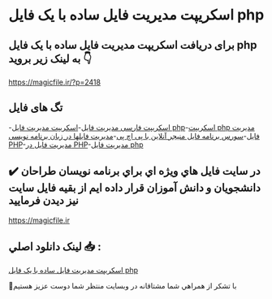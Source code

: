 # اسکریپت مدیریت فایل ساده با یک فایل php

## برای دریافت اسکریپت مدیریت فایل ساده با یک فایل php به لینک زیر بروید 👇

https://magicfile.ir/?p=2418

## تگ های فایل

-[اسکریپت فارسی مدیریت فایل](https://magicfile.ir/product/%d8%a7%d8%b3%da%a9%d8%b1%db%8c%d9%be%d8%aa-%d9%85%d8%af%db%8c%d8%b1%db%8c%d8%aa-%d9%81%d8%a7%db%8c%d9%84-%d8%b3%d8%a7%d8%af%d9%87-%d8%a8%d8%a7-%db%8c%da%a9-%d9%81%d8%a7%db%8c%d9%84-php/)-[اسکریپت مدیریت فایل php](https://magicfile.ir/product/%d8%a7%d8%b3%da%a9%d8%b1%db%8c%d9%be%d8%aa-%d9%85%d8%af%db%8c%d8%b1%db%8c%d8%aa-%d9%81%d8%a7%db%8c%d9%84-%d8%b3%d8%a7%d8%af%d9%87-%d8%a8%d8%a7-%db%8c%da%a9-%d9%81%d8%a7%db%8c%d9%84-php/)-[اسکریپت php مدیریت فایل](https://magicfile.ir/product/%d8%a7%d8%b3%da%a9%d8%b1%db%8c%d9%be%d8%aa-%d9%85%d8%af%db%8c%d8%b1%db%8c%d8%aa-%d9%81%d8%a7%db%8c%d9%84-%d8%b3%d8%a7%d8%af%d9%87-%d8%a8%d8%a7-%db%8c%da%a9-%d9%81%d8%a7%db%8c%d9%84-php/)-[سورس برنامه فایل منیجر آنلاین با پی اچ پی](https://magicfile.ir/product/%d8%a7%d8%b3%da%a9%d8%b1%db%8c%d9%be%d8%aa-%d9%85%d8%af%db%8c%d8%b1%db%8c%d8%aa-%d9%81%d8%a7%db%8c%d9%84-%d8%b3%d8%a7%d8%af%d9%87-%d8%a8%d8%a7-%db%8c%da%a9-%d9%81%d8%a7%db%8c%d9%84-php/)-[مدیریت فایلها در زبان برنامه نویسی PHP](https://magicfile.ir/product/%d8%a7%d8%b3%da%a9%d8%b1%db%8c%d9%be%d8%aa-%d9%85%d8%af%db%8c%d8%b1%db%8c%d8%aa-%d9%81%d8%a7%db%8c%d9%84-%d8%b3%d8%a7%d8%af%d9%87-%d8%a8%d8%a7-%db%8c%da%a9-%d9%81%d8%a7%db%8c%d9%84-php/)-[مدیریت فایل در PHP](https://magicfile.ir/product/%d8%a7%d8%b3%da%a9%d8%b1%db%8c%d9%be%d8%aa-%d9%85%d8%af%db%8c%d8%b1%db%8c%d8%aa-%d9%81%d8%a7%db%8c%d9%84-%d8%b3%d8%a7%d8%af%d9%87-%d8%a8%d8%a7-%db%8c%da%a9-%d9%81%d8%a7%db%8c%d9%84-php/)-[مدیریت فایل php](https://magicfile.ir/product/%d8%a7%d8%b3%da%a9%d8%b1%db%8c%d9%be%d8%aa-%d9%85%d8%af%db%8c%d8%b1%db%8c%d8%aa-%d9%81%d8%a7%db%8c%d9%84-%d8%b3%d8%a7%d8%af%d9%87-%d8%a8%d8%a7-%db%8c%da%a9-%d9%81%d8%a7%db%8c%d9%84-php/)

## ✔️ در سايت فايل هاي ويژه اي براي برنامه نويسان طراحان دانشجويان و دانش آموزان قرار داده ايم از بقيه فايل سايت نيز ديدن فرماييد

https://magicfile.ir


## لينک دانلود اصلي 📥 :

[اسکریپت مدیریت فایل ساده با یک فایل php](https://magicfile.ir/product/%d8%a7%d8%b3%da%a9%d8%b1%db%8c%d9%be%d8%aa-%d9%85%d8%af%db%8c%d8%b1%db%8c%d8%aa-%d9%81%d8%a7%db%8c%d9%84-%d8%b3%d8%a7%d8%af%d9%87-%d8%a8%d8%a7-%db%8c%da%a9-%d9%81%d8%a7%db%8c%d9%84-php/) 


🙏با تشکر از همراهي شما مشتاقانه در وبسایت منتظر شما دوست عزیز هستیم


